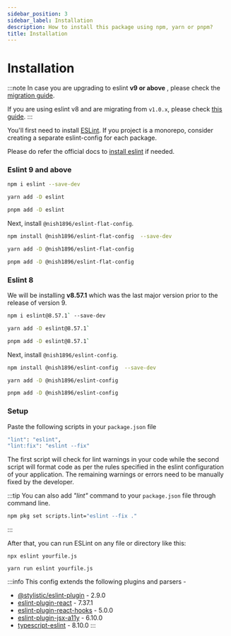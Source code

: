 ```yaml
---
sidebar_position: 3
sidebar_label: Installation
description: How to install this package using npm, yarn or pnpm?
title: Installation
---
```


# Installation

:::note
In case you are upgrading to eslint **v9 or above** , please check the [migration guide](./migration/eslint-8_to_9.md).

If you are using eslint v8 and are migrating from `v1.0.x`, please check [this guide](./migration/v1_to_v2.md).
:::

You'll first need to install [ESLint](https://eslint.org/). If you project is a monorepo, consider creating a separate eslint-config for each package.

Please do refer the official docs to [install eslint](https://eslint.org/docs/latest/use/getting-started) if needed.

### Eslint 9 and above

```sh
npm i eslint --save-dev
```
```sh
yarn add -D eslint
```
```sh
pnpm add -D eslint
```

Next, install `@nish1896/eslint-flat-config`.

```sh
npm install @nish1896/eslint-flat-config  --save-dev
```
```sh
yarn add -D @nish1896/eslint-flat-config
```
```sh
pnpm add -D @nish1896/eslint-flat-config
```

### Eslint 8

We will be installing **v8.57.1** which was the last major version prior to the release of version 9.

```sh
npm i eslint@8.57.1` --save-dev
```
```sh
yarn add -D eslint@8.57.1`
```
```sh
pnpm add -D eslint@8.57.1`
```

Next, install `@nish1896/eslint-config`.

```sh
npm install @nish1896/eslint-config  --save-dev
```
```sh
yarn add -D @nish1896/eslint-config
```
```sh
pnpm add -D @nish1896/eslint-config
```

### Setup

Paste the following scripts in your `package.json` file

```sh
"lint": "eslint",
"lint:fix": "eslint --fix"
```

The first script will check for lint warnings in your code while the second script will format code as per the rules specified in the eslint configuration of your application. The remaining warnings or errors need to be manually fixed by the developer.

:::tip
You can also add *"lint"* command to your `package.json` file through command line.

```sh
npm pkg set scripts.lint="eslint --fix ."
```
:::

After that, you can run ESLint on any file or directory like this:

```
npx eslint yourfile.js
```

```
yarn run eslint yourfile.js
```

:::info
This config extends the following plugins and parsers - 
- [@stylistic/eslint-plugin](https://www.npmjs.com/package/@stylistic/eslint-plugin) - 2.9.0
- [eslint-plugin-react](https://www.npmjs.com/package/eslint-plugin-react) - 7.37.1
- [eslint-plugin-react-hooks](https://www.npmjs.com/package/eslint-plugin-react-hooks) - 5.0.0
- [eslint-plugin-jsx-a11y](https://www.npmjs.com/package/eslint-plugin-jsx-a11y) - 6.10.0
- [typescript-eslint](https://www.npmjs.com/package/typescript-eslint) - 8.10.0
:::
